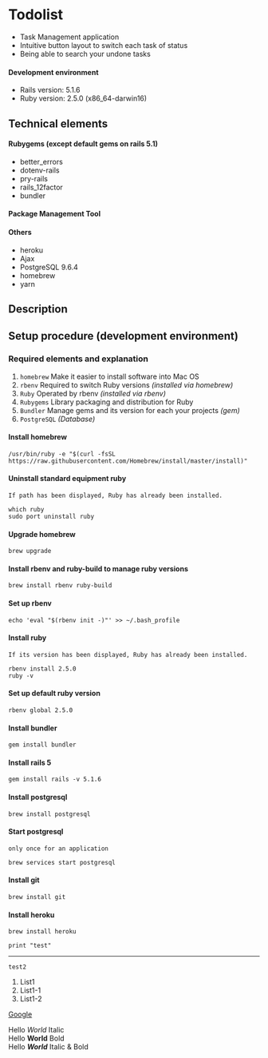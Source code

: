 # Todolist
* Task Management application
* Intuitive button layout to switch each task of status
* Being able to search your undone tasks

#### Development environment
* Rails version: 5.1.6
* Ruby version: 2.5.0 (x86_64-darwin16)

## Technical elements

#### Rubygems (except default gems on rails 5.1)
* better_errors
* dotenv-rails
* pry-rails
* rails_12factor
* bundler

#### Package Management Tool
#### Others
* heroku
* Ajax
* PostgreSQL 9.6.4
* homebrew
* yarn

## Description

## Setup procedure (development environment)

### Required elements and explanation

1. `homebrew` Make it easier to install software into Mac OS
2. `rbenv` Required to switch Ruby versions *(installed via homebrew)*
3. `Ruby` Operated by rbenv *(installed via rbenv)*
4. `Rubygems` Library packaging and distribution for Ruby
5. `Bundler` Manage gems and its version for each your projects *(gem)*
6. `PostgreSQL` *(Database)*


#### Install homebrew
```
/usr/bin/ruby -e "$(curl -fsSL https://raw.githubusercontent.com/Homebrew/install/master/install)"
```

#### Uninstall standard equipment ruby
`If path has been displayed, Ruby has already been installed.`
```
which ruby
sudo port uninstall ruby
```

#### Upgrade homebrew
```
brew upgrade
```

#### Install rbenv and ruby-build to manage ruby versions
```
brew install rbenv ruby-build
```

#### Set up rbenv
```
echo 'eval "$(rbenv init -)"' >> ~/.bash_profile
```

#### Install ruby
`If its version has been displayed, Ruby has already been installed.`
```
rbenv install 2.5.0
ruby -v
```

#### Set up default ruby version
```
rbenv global 2.5.0
```

#### Install bundler
```
gem install bundler
```

#### Install rails 5
```
gem install rails -v 5.1.6
```

#### Install postgresql
```
brew install postgresql
```

#### Start postgresql  
`only once for an application`
```
brew services start postgresql
```

#### Install git
```
brew install git
```

#### Install heroku
```
brew install heroku
```


```print "test" ```

***

`test2`

1. List1
  1. List1-1
  1. List1-2

  [Google](https://www.google.co.jp/)

  Hello *World* Italic  
  Hello **World** Bold  
  Hello ***World*** Italic & Bold
